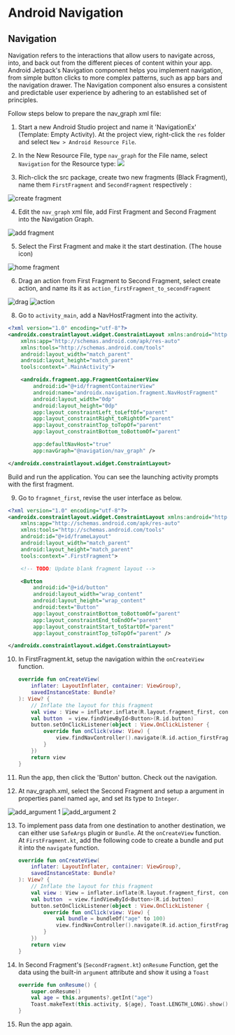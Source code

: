 # Android Navigation

## Navigation

Navigation refers to the interactions that allow users to navigate across, into, and back out from the different pieces of content within your app. Android Jetpack's Navigation component helps you implement navigation, from simple button clicks to more complex patterns, such as app bars and the navigation drawer. The Navigation component also ensures a consistent and predictable user experience by adhering to an established set of principles.

Follow steps below to prepare the nav_graph xml file:

1. Start a new Android Studio project and name it 'NavigationEx' (Template: Empty Activity). At the project view, right-click the `res` folder and select `New > Android Resource File`.

2. In the New Resource File, type `nav_graph` for the File name, select `Navigation` for the Resource type:
![](.md_images/create_nav_graph.png)

3. Rich-click the src package, create two new fragments (Black Fragment), name them `FirstFragment` and `SecondFragment` respectively :

![create fragment](.md_images/create_fragment.png)

4. Edit the `nav_graph` xml file, add First Fragment and Second Fragment into the Navigation Graph. 

![add fragment](.md_images/add_fragments.png)

5. Select the First Fragment and make it the start destination. (The house icon)

![home fragment](.md_images/home_fragment.png)

6. Drag an action from First Fragment to Second Fragment, select create action, and name its it as `action_firstFragment_to_secondFragment`

![drag](.md_images/drag.png)
![action](.md_images/name_action.png)

8. Go to `activity_main`, add a NavHostFragment into the activity.

```xml
<?xml version="1.0" encoding="utf-8"?>
<androidx.constraintlayout.widget.ConstraintLayout xmlns:android="http://schemas.android.com/apk/res/android"
    xmlns:app="http://schemas.android.com/apk/res-auto"
    xmlns:tools="http://schemas.android.com/tools"
    android:layout_width="match_parent"
    android:layout_height="match_parent"
    tools:context=".MainActivity">

    <androidx.fragment.app.FragmentContainerView
        android:id="@+id/fragmentContainerView"
        android:name="androidx.navigation.fragment.NavHostFragment"
        android:layout_width="0dp"
        android:layout_height="0dp"
        app:layout_constraintLeft_toLeftOf="parent"
        app:layout_constraintRight_toRightOf="parent"
        app:layout_constraintTop_toTopOf="parent"
        app:layout_constraintBottom_toBottomOf="parent"

        app:defaultNavHost="true"
        app:navGraph="@navigation/nav_graph" />

</androidx.constraintlayout.widget.ConstraintLayout>
```

Build and run the application. You can see the launching activity prompts with the first fragment.

9. Go to `fragmnet_first`, revise the user interface as below.

```xml
<?xml version="1.0" encoding="utf-8"?>
<androidx.constraintlayout.widget.ConstraintLayout xmlns:android="http://schemas.android.com/apk/res/android"
    xmlns:app="http://schemas.android.com/apk/res-auto"
    xmlns:tools="http://schemas.android.com/tools"
    android:id="@+id/frameLayout"
    android:layout_width="match_parent"
    android:layout_height="match_parent"
    tools:context=".FirstFragment">

    <!-- TODO: Update blank fragment layout -->

    <Button
        android:id="@+id/button"
        android:layout_width="wrap_content"
        android:layout_height="wrap_content"
        android:text="Button"
        app:layout_constraintBottom_toBottomOf="parent"
        app:layout_constraintEnd_toEndOf="parent"
        app:layout_constraintStart_toStartOf="parent"
        app:layout_constraintTop_toTopOf="parent" />

</androidx.constraintlayout.widget.ConstraintLayout>
```

10. In FirstFragment.kt, setup the navigation within the `onCreateView` function.
    
    ```kotlin
    override fun onCreateView(
        inflater: LayoutInflater, container: ViewGroup?,
        savedInstanceState: Bundle?
    ): View? {
        // Inflate the layout for this fragment
        val view : View = inflater.inflate(R.layout.fragment_first, container, false)
        val button  = view.findViewById<Button>(R.id.button)
        button.setOnClickListener(object : View.OnClickListener {
            override fun onClick(view: View) {
                view.findNavController().navigate(R.id.action_firstFragment_to_secondFragment)
            }
        })
        return view
    }
    ```
   
11. Run the app, then click the 'Button' button. Check out the navigation.

    
12. At nav_graph.xml, select the Second Fragment and setup a argument in properties panel named `age`, and set its type to `Integer`.
 
![add_argument 1](.md_images/add_argument0.png)
![add_argument 2](.md_images/add_argument.png)

13. To implement pass data from one destination to another destination, we can either use `SafeArgs` plugin or `Bundle`. At the `onCreateView` function. At `FirstFragment.kt`, add the following code to create a bundle and put it into the `navigate` function.
    
    ```kotlin
    override fun onCreateView(
        inflater: LayoutInflater, container: ViewGroup?,
        savedInstanceState: Bundle?
    ): View? {
        // Inflate the layout for this fragment
        val view : View = inflater.inflate(R.layout.fragment_first, container, false)
        val button  = view.findViewById<Button>(R.id.button)
        button.setOnClickListener(object : View.OnClickListener {
            override fun onClick(view: View) {
                val bundle = bundleOf("age" to 100)
                view.findNavController().navigate(R.id.action_firstFragment_to_secondFragment, bundle)
            }
        })
        return view
    }
    ```

14. In Second Fragment's (`SecondFragment.kt`) `onResume` Function, get the data using the built-in `argument` attribute and show it using a `Toast`

    ```kotlin
    override fun onResume() {
        super.onResume()
        val age = this.arguments?.getInt("age")
        Toast.makeText(this.activity, ${age}, Toast.LENGTH_LONG).show()
    }
    ```
15. Run the app again.

